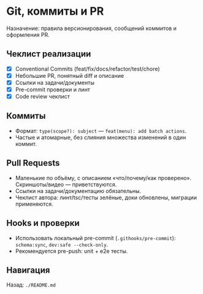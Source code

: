 # Git, коммиты и PR

Назначение: правила версионирования, сообщений коммитов и оформления PR.

## Чеклист реализации
- [x] Conventional Commits (feat/fix/docs/refactor/test/chore)
- [x] Небольшие PR, понятный diff и описание
- [x] Ссылки на задачи/документы
- [x] Pre-commit проверки и линт
- [x] Code review чеклист

## Коммиты
- Формат: `type(scope?): subject` — `feat(menu): add batch actions`.
- Частые и атомарные, без слияния множества изменений в один коммит.

## Pull Requests
- Маленькие по объёму, с описанием «что/почему/как проверено». Скриншоты/видео — приветствуются.
- Ссылки на задачи/документацию обязательны.
- Чеклист автора: линт/tsc/тесты зелёные, доки обновлены, миграции применяются.

## Hooks и проверки
- Использовать локальный pre-commit (`.githooks/pre-commit`): `schema:sync`, `dev:safe --check-only`.
- Рекомендуется pre-push: unit + e2e тесты.

## Навигация
Назад: `./README.md`
